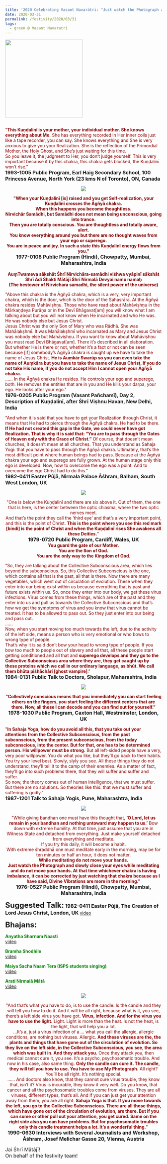 ```yaml
---
title: '2020 Celebrating Vasant Navarātri: "Just watch the Photograph and slowly close your eyes while meditating and do not move your hands." '
date: 2020-03-31
permalink: /festivity/2020/03/31
tags:
  - green @ Vasant Navaratri
---
```


<div style="text-align: left"><img src="/images/image00.png" width="250" /></div><br>

<p>
<font color="DarkRed">"<b>This Kuṇḍalinī is your mother, your individual mother. She knows everything about Me.</b> She has everything recorded in Her inner coils just like a tape recorder, you can say. She knows everything and She is very anxious to give you your Realization. She is the reflection of the Primordial Mother, the Holy Ghost, and She’s just waiting for this time.<br>
So you leave it, the judgment to Her, you don’t judge yourself. This is very important because if by this chakra, this chakra gets blocked, the Kuṇḍalinī won’t rise."</font><br>
<font size="+0"><b>1993-1005 Public Program, Earl Haig Secondary School, 100 Princess Avenue, North York (23 kms N of Toronto), ON, Canada</b></font>
</p>

<div style="text-align: center"><img src="/images/image376.png" /></div>

<p style="text-align:center;">
<font color="Maroon"><b>"When your Kuṇḍalinī [is] raised and you get Self-realization, your Kuṇḍalinī crosses the Āgñyā chakra.<br>
When this happens you become thoughtless.<br>
Nirvichār Samādhi, but Samādhi does not mean being unconscious, going into trance.<br>
Then you are totally conscious. You are thoughtless and totally aware, alert.<br>
You know everything around you but there are no thought waves from your ego or superego.<br> 
You are in peace and joy. In such a state this Kuṇḍalinī energy flows from you."</b></font><br>
<font size="+0"><b>1977-0108 Public Program (Hindi), Chowpatty, Mumbai, Maharashtra, India</b></font><br>
<br>
<font color="Maroon"><b>Auṃ̣Twameva sākshāt Śhrī Nirvichāra-samādhi viśhwa vyāpinī sākshāt<br>
Śhrī Ādi Śhakti Mātājī Śhrī Nirmalā Devyai namo namaḥ<br>
(The bestower of Nirvichara samadhi, the silent power of the universe)</b></font><br>
</p>

<p>
<font color="DarkRed">"Above this chakra is the Āgñyā chakra, which is a very, very important chakra, which is the door, which is the door of the Sahasrāra. At the Āgñyā chakra resides Mahāviṣhṇu. Those who have read about Mahāviṣhṇu in the Mārkaṇḍeya Purāṇa or in the Devī Bhāgavat[am] you will know what I am talking about but you will not know when He incarnated and who He was. He was nobody else but Jesus Christ.<br>
Jesus Christ was the only Son of Mary who was Rādhā. She was Mahālakṣhmī. It was Mahālakṣhmī who incarnated as Mary and Jesus Christ was nobody else but Mahāviṣhṇu. If you want to know about Mahāviṣhṇu you must read Devī Bhāgavat[am]. There it’s described in all elaboration. But whether He is there or not, whether it’s a fact or not can be seen because [if] somebody’s Āgñyā chakra is caught up we have to take the name of Jesus Christ. <b>He is Auṃkār Swarūp so you can even take the name of Auṃkāra but you have to take the name of Jesus Christ. If you do not take His name, if you do not accept Him I cannot open your Āgñyā chakra.</b><br>
...... In the Āgñyā chakra He resides. He controls your ego and superego, both. He removes the entities that are in you and He kills your darpa, your ego. He looks after your ego."</font><br>
<font size="+0"><b>1976-0205 Public Program (Vasant Pañchamī), Day 2, Description of Kuṇḍalinī, after Śhrī Viṣhnu Havan, New Delhi, India</b></font>
</p>

<p>
<font color="DarkRed">"And when it is said that you have to get your Realization through Christ, it means that He had to pierce through the Āgñyā chakra. He had to be there. <b>If He had not created this gap in the Gate, we could never have got Realization. That is why it is said that: “You are to pass through the Gates of Heaven only with the Grace of Christ.”</b> Of course, that doesn’t mean churches, it doesn’t mean at all churches. That you understand as Sahaja Yogi: that you have to pass through the Āgñyā chakra. Ultimately, that’s the most difficult point where human beings had to pass. Because at the Āgñyā chakra your ego and superego are fully grown. At the human stage only this ego is developed. Now, how to overcome the ego was a point. And to overcome the ego Christ had to do this."</font><br>
<font size="+0"><b>1982-0411 Easter Pūjā,  Nirmala Palace Āśhram, Balham, South West London, UK</b></font>
</p>

<div style="text-align: center"><img src="/images/image377.png" /></div>

<p style="text-align:center;">
<font color="DarkRed">"One is below the Kuṇḍalinī and there are six above it. Out of them, the one that is here, is the center between the optic chiasma, where the two optic nerves meet.<br>
And that’s the point they call the ‘third eye’ and that’s a very important point, and this is the point of Christ. 
<b>This is the point where you see this red mark [bindi] is the point of Christ and when the Kuṇḍalinī rises She awakens all these Deities.</b>"</font><br>
<font size="+0"><b>1979-0720 Public Program, Cardiff, Wales, UK</b></font><br>
<font color="Maroon"><b>You guard the gate of our Mother.<br>
You are the Son of God.<br>
You are the only way to the Kingdom of God.</b></font><br>
</p>

<p>
<font color="DarkRed">"So, they are talking about the Collective Subconscious area, which lies beyond the subconscious. So, this Collective Subconscious is the one, which contains all that is the past, all that is there. Now there are many vegetables, which went out of circulation of evolution. These when they enter into our being exist within us because everything that is past and future exists within us. So, once they enter into our body, we get these virus infections. Virus comes from these things, which are of the past and they enter into us and pull us towards the Collective Subconscious and that’s how we get the symptoms of virus and you know that virus cannot be treated. It has to be allowed to pass out. So they just enter into our being and pass out.<br>
......<br>
Now, when you start moving too much towards the left, due to the activity of the left side, means a person who is very emotional or who bows to wrong type of people.<br>
That’s why it is said don’t bow your head to wrong type of people. If you bow too much to people out of slavery and all that, all these people start getting conditioned and all that and <b>superego develops and they go to the Collective Subconscious area where they are, they get caught up by these proteins which we call in our ordinary language, as bhūt. We call them bhūta piśhāchāri [ghost vampire]</b>."</font><br>
<font size="+0"><b>1984-0131 Public Talk to Doctors, Sholapur, Maharashtra, India</b></font>
</p>

<div style="text-align: center"><img src="/images/image378.png" /></div>

<p style="text-align:center;">
<font color="DarkRed"><b>"Collectively conscious means that you immediately you can start feeling others on the fingers, you start feeling the different centers that are there. Now, all these I can decode and you can find out for yourself."</b></font><br>
<font size="+0"><b>1978-1030 Public Program,  Caxton Hall, Westminster, London, UK</b></font>
</p>

<p>
<font color="DarkRed">"<b>In Sahaja Yoga, how do you avoid all this, that you take out your attentions from the Collective Subconscious, from the past subconscious, from the present subconscious, from the today subconscious, into the center. But for that, one has to be determined person. His willpower must be strong.</b> But all left-sided people have a very, very poor willpower. You do what you like, but they’ll go back to their habits. You try your level best. Slowly, slyly you see. All these things they do not understand, they’ll tell it to the camp of their enemies. As a matter of fact, they’ll go into such problems there, that they will suffer and suffer and suffer.<br>
So now, the theory comes out of human intelligence, that we must suffer. But there are no solutions. So theories like this: that we must suffer and suffering is godly."</font><br>
<font size="+0"><b>1987-1201 Talk to Sahaja Yogis, Pune, Maharashtra, India</b></font>
</p>

<div style="text-align: center"><img src="/images/image379.png" /></div>

<p style="text-align:center;">
<font color="DarkRed">"While giving bandhan one must have this thought that, <b>‘O Lord, let us remain in your bandhan and nothing untoward may happen to us.’</b> Bow down with extreme humility. At that time, just assume that you are in Witness State and detached from everything. Just make yourself detached from everything and meditate.<br>
If you try this daily, it will become a habit.<br>
With extreme śhraddhā one must meditate early in the morning, may be for ten minutes or half an hour, it does not matter.<br>
<b>While meditating do not move your hands.<br>
Just watch the Photograph and slowly close your eyes while meditating and do not move your hands. At that time whichever chakra is having imbalance, it can be corrected by just watching that chakra because as I have said, Divine Vibrations are more in the morning."</b></font><br>
<font size="+0"><b>1976-0527 Public Program (Hindi),  Chowpatty, Mumbai, Maharashtra, India
</b></font>
</p>

<font size="+2"><b>Suggested Talk:</b></font> 
<font size="+0"><b>1982-0411 Easter Pūjā, The Creation of Lord Jesus Christ, London, UK</b></font>
<a href="https://www.youtube.com/watch?time_continue=2&v=JgN22plZW-o&feature=emb_logo"> video</a><br>

<font size="+2"><b>Bhajans:</b></font>

<p>
<font color="green"><b>Anyatha Sharnam Naasti</b></font><br>
<a href="https://www.youtube.com/watch?v=NX0Gy8VNh3E">video</a>
</p>
 
<p>
<font color="green"><b>Bramha Shodhile</b></font><br>
<a href="https://www.youtube.com/watch?v=7NK0_la16wY">video</a> 
</p>

<p>
<font color="green"><b>Maiya Sacha Naam Tera (ISPS students singing)</b></font><br>
<a href="https://www.youtube.com/watch?v=cXSIG3cckTc&feature=youtu.be">video</a> 
</p>

<p>
<font color="green"><b>Arati Nirmalā Mātā</b></font><br>
<a href="https://www.youtube.com/watch?v=2btBuq4VYL4">video</a> 
</p>

<div style="text-align: center"><img src="/images/image380.png" /></div>

<p style="text-align:center;">
<font color="DarkRed">"And that’s what you have to do, is to use the candle. Is the candle and they will tell you how to do it. And it will be all right, because what is it, you see, there’s a left side virus you have got. <b>Virus, infection. And for the virus you have to use the light.</b> Light. Light is more than the heat. Is not the heat, is the light, that will help you a lot.<br>
...It’s a, just a virus infection of a ... what you call the allergic, allergic conditions, are nothing but viruses. Allergic. <b>And these viruses are the, the plants and things that have gone out of the circulation of evolution. So they live on the left side, in the Collective Subconscious, you see, the area which was built in. And they attack you.</b> Once they attack you, then medical cannot cure it, you see. It’s a psycho, psychosomatic trouble. And now in his case, also same thing. <b>Only the candle can cure it. The candle, they will tell you how to use. You have to use My Photograph.</b> All right? You’ll be all right. It’s nothing special.<br>
...... And doctors also know, that they cannot cure virus trouble, they know that, isn’t it? Virus is incurable, they know it very well. Do you know, that cancer and all the psychosomatic troubles come from viruses. They are all viruses, different types, that’s all. And if you can just get your attention away from them, you are all right. <b>Sahaja Yoga is that. If you move towards the left, you go to the Collective Subconscious. There are all those things, which have gone out of the circulation of evolution, are there. But if you can some or other pull out your attention, you get cured. Same on the right side also you can have problems. But for psychosomatic troubles only this candle treatment helps a lot. It’s a wonderful thing.</b>"</font><br>
<font size="+0"><b>1990-0630 Interviews with Several Journalists and Workshop, Āśhram, Josef Melichar Gasse 20, Vienna, Austria</b></font>
</p>

<p>
<font size="+0">Jai Śhrī Mātājī!<br>
On behalf of the festivity team!</font>
</p>